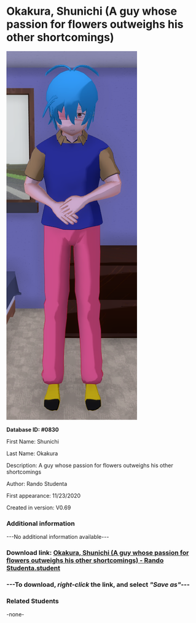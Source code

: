 # Okakura, Shunichi (A guy whose passion for flowers outweighs his other shortcomings)

<img src="../../Files/Images/Okakura, Shunichi (A guy whose passion for flowers outweighs his other shortcomings).png" title="Okakura, Shunichi (A guy whose passion for flowers outweighs his other shortcomings) - Rando Studenta">

**Database ID: #0830**

First Name: Shunichi

Last Name: Okakura

Description: A guy whose passion for flowers outweighs his other shortcomings

Author: Rando Studenta

First appearance: 11/23/2020

Created in version: V0.69

### Additional information

---No additional information available---

### Download link: <a href="https://raw.githubusercontent.com/Arbiter1223/Daigaku-Gurashi-Custom-Students/master/Files/Student%20Files/Okakura%2C%20Shunichi%20(A%20guy%20whose%20passion%20for%20flowers%20outweighs%20his%20other%20shortcomings)%20-%20Rando%20Studenta.student">Okakura, Shunichi (A guy whose passion for flowers outweighs his other shortcomings) - Rando Studenta.student</a>

### ---**To download, _right-click_ the link, and select _"Save as"_**---

### Related Students

-none-
